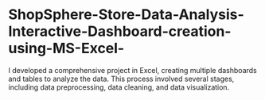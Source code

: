 # ShopSphere-Store-Data-Analysis-Interactive-Dashboard-creation-using-MS-Excel-
I developed a comprehensive project in Excel, creating multiple dashboards and tables to analyze the data. This process involved several stages, including data preprocessing, data cleaning, and data visualization.
